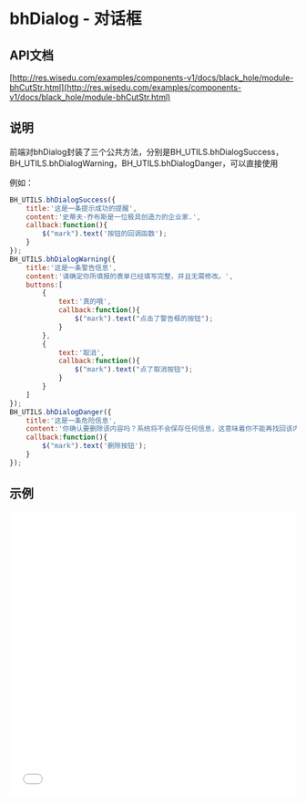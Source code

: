 # bhDialog - 对话框

## API文档
[http://res.wisedu.com/examples/components-v1/docs/black_hole/module-bhCutStr.html](http://res.wisedu.com/examples/components-v1/docs/black_hole/module-bhCutStr.html)

## 说明
前端对bhDialog封装了三个公共方法，分别是BH_UTILS.bhDialogSuccess，BH_UTILS.bhDialogWarning，BH_UTILS.bhDialogDanger，可以直接使用

例如：
```js
BH_UTILS.bhDialogSuccess({
    title:'这是一条提示成功的提醒',
    content:'史蒂夫·乔布斯是一位极具创造力的企业家.',
    callback:function(){
        $("mark").text('按钮的回调函数');
    }
});
BH_UTILS.bhDialogWarning({
    title:'这是一条警告信息',
    content:'请确定你所填报的表单已经填写完整，并且无需修改。',
    buttons:[
        {
            text:'真的哦',
            callback:function(){
                $("mark").text("点击了警告框的按钮");
            }
        },
        {
            text:'取消',
            callback:function(){
                $("mark").text("点了取消按钮");
            }
        }
    ]
});
BH_UTILS.bhDialogDanger({
    title:'这是一条危险信息',
    content:'你确认要删除该内容吗？系统将不会保存任何信息，这意味着你不能再找回该内容。你确定吗？',
    callback:function(){
        $("mark").text('删除按钮');
    }
});
```
## 示例

<iframe width="100%" height="500" src="//jsrun.net/c4pKp/embedded/all/light/" allowfullscreen="allowfullscreen" frameborder="0"></iframe>